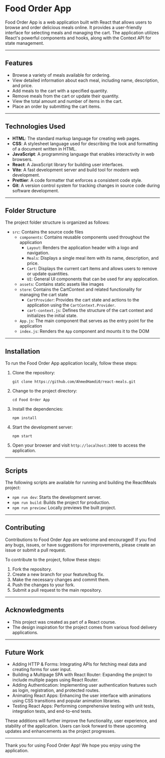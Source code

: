 # Food Order App

Food Order App is a web application built with React that allows users to browse and order delicious meals online. It provides a user-friendly interface for selecting meals and managing the cart. The application utilizes React's powerful components and hooks, along with the Context API for state management.

---

## Features

- Browse a variety of meals available for ordering.
- View detailed information about each meal, including name, description, and price.
- Add meals to the cart with a specified quantity.
- Remove meals from the cart or update their quantity.
- View the total amount and number of items in the cart.
- Place an order by submitting the cart items.

---

## Technologies Used

- **HTML**: The standard markup language for creating web pages.
- **CSS**: A stylesheet language used for describing the look and formatting of a document written in HTML.
- **JavaScript**: A programming language that enables interactivity in web browsers.
- **React**: A JavaScript library for building user interfaces.
- **Vite**: A fast development server and build tool for modern web development.
- **Prettier**: A code formatter that enforces a consistent code style.
- **Git**: A version control system for tracking changes in source code during software development.


---
## Folder Structure

The project folder structure is organized as follows:

- `src`: Contains the source code files
  - `components`: Contains reusable components used throughout the application
    - `Layout`: Renders the application header with a logo and navigation.
    - `Meals`: Displays a single meal item with its name, description, and price.
    - `Cart`: Displays the current cart items and allows users to remove or update quantities.
    - `UI`: General UI components that can be used for any applocation.
  - `assets`: Contains static assets like images
  - `store`: Contains the CartContext and related functionality for managing the cart state
    - `CartProvider`: Provides the cart state and actions to the application using the `CartContext.Provider`.
    - `cart-context.js`: Defines the structure of the cart context and initializes the initial state.
  - `App.js`: The main component that serves as the entry point for the application
  - `index.js`: Renders the `App` component and mounts it to the DOM
---

## Installation

To run the Food Order App application locally, follow these steps:

1. Clone the repository:

   ```
   git clone https://github.com/AhmedHamdi0/react-meals.git
   ```

2. Change to the project directory:

   ```
   cd Food Order App
   ```

3. Install the dependencies:

   ```
   npm install
   ```

4. Start the development server:

   ```
   npm start
   ```

5. Open your browser and visit `http://localhost:3000` to access the application.

---

## Scripts

The following scripts are available for running and building the ReactMeals project:

- `npm run dev`: Starts the development server.
- `npm run build`: Builds the project for production.
- `npm run preview`: Locally previews the built project.


---
## Contributing

Contributions to Food Order App are welcome and encouraged! If you find any bugs, issues, or have suggestions for improvements, please create an issue or submit a pull request.

To contribute to the project, follow these steps:

1. Fork the repository.
2. Create a new branch for your feature/bug fix.
3. Make the necessary changes and commit them.
4. Push the changes to your fork.
5. Submit a pull request to the main repository.

---

## Acknowledgments

- This project was created as part of a React course.
- The design inspiration for the project comes from various food delivery applications.

---
## Future Work

- Adding HTTP & Forms: Integrating APIs for fetching meal data and creating forms for user input.
- Building a Multipage SPA with React Router: Expanding the project to include multiple pages using React Router.
- Adding Authentication: Implementing user authentication features such as login, registration, and protected routes.
- Animating React Apps: Enhancing the user interface with animations using CSS transitions and popular animation libraries.
- Testing React Apps: Performing comprehensive testing with unit tests, integration tests, and end-to-end tests.

These additions will further improve the functionality, user experience, and stability of the application. Users can look forward to these upcoming updates and enhancements as the project progresses.

---

Thank you for using Food Order App! We hope you enjoy using the application.